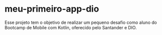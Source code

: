 # meu-primeiro-app-dio
Esse projeto tem o objetivo de realizar um pequeno desafio como aluno do Bootcamp de Mobile com Kotlin, oferecido pelo Santander e DIO.
